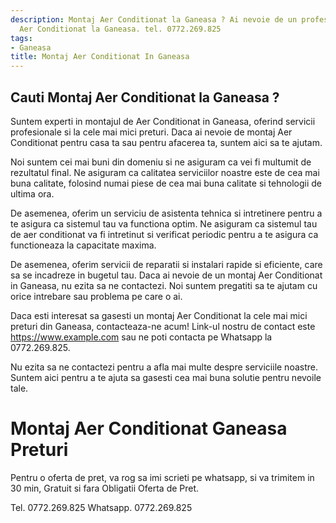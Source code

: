 ```yaml
---
description: Montaj Aer Conditionat la Ganeasa ? Ai nevoie de un profesionist in Montaj
  Aer Conditionat la Ganeasa. tel. 0772.269.825
tags:
- Ganeasa
title: Montaj Aer Conditionat In Ganeasa
---
```



## Cauti Montaj Aer Conditionat la Ganeasa ?


Suntem experti in montajul de Aer Conditionat in Ganeasa, oferind servicii profesionale si la cele mai mici preturi. Daca ai nevoie de montaj Aer Conditionat pentru casa ta sau pentru afacerea ta, suntem aici sa te ajutam. 

Noi suntem cei mai buni din domeniu si ne asiguram ca vei fi multumit de rezultatul final. Ne asiguram ca calitatea serviciilor noastre este de cea mai buna calitate, folosind numai piese de cea mai buna calitate si tehnologii de ultima ora.

De asemenea, oferim un serviciu de asistenta tehnica si intretinere pentru a te asigura ca sistemul tau va functiona optim. Ne asiguram ca sistemul tau de aer conditionat va fi intretinut si verificat periodic pentru a te asigura ca functioneaza la capacitate maxima.

De asemenea, oferim servicii de reparatii si instalari rapide si eficiente, care sa se incadreze in bugetul tau. Daca ai nevoie de un montaj Aer Conditionat in Ganeasa, nu ezita sa ne contactezi. Noi suntem pregatiti sa te ajutam cu orice intrebare sau problema pe care o ai. 

Daca esti interesat sa gasesti un montaj Aer Conditionat la cele mai mici preturi din Ganeasa, contacteaza-ne acum! Link-ul nostru de contact este https://www.example.com sau ne poti contacta pe Whatsapp la 0772.269.825. 

Nu ezita sa ne contactezi pentru a afla mai multe despre serviciile noastre. Suntem aici pentru a te ajuta sa gasesti cea mai buna solutie pentru nevoile tale.

# Montaj Aer Conditionat Ganeasa Preturi
Pentru o oferta de pret, va rog sa imi scrieti pe whatsapp, si va trimitem in 30 min, Gratuit si fara Obligatii Oferta de Pret.

Tel. 0772.269.825
Whatsapp. 0772.269.825